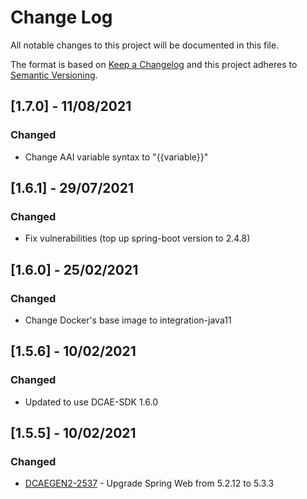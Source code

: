 # Change Log
All notable changes to this project will be documented in this file.

The format is based on [Keep a Changelog](http://keepachangelog.com/)
and this project adheres to [Semantic Versioning](http://semver.org/).

## [1.7.0] - 11/08/2021
### Changed
- Change AAI variable syntax to "{{variable}}" 

## [1.6.1] - 29/07/2021
### Changed
- Fix vulnerabilities (top up spring-boot version to 2.4.8) 

## [1.6.0] - 25/02/2021
### Changed
- Change Docker's base image to integration-java11

## [1.5.6] - 10/02/2021
### Changed
- Updated to use DCAE-SDK 1.6.0

## [1.5.5] - 10/02/2021 
### Changed
- [DCAEGEN2-2537](https://jira.onap.org/browse/DCAEGEN2-2537) - Upgrade Spring Web from 5.2.12 to 5.3.3

